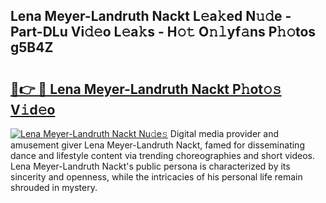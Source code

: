 ## Lena Meyer-Landruth Nackt L𝚎a𝚔ed N𝚞𝚍e - Part-DLu Vi𝚍𝚎o L𝚎a𝚔s - H𝚘𝚝 O𝚗𝚕yf𝚊ns P𝚑𝚘tos g5B4Z

# <h2><a href="http://kfedta3.oniu.top/?m=Lena+Meyer-Landruth+Nackt">🔗👉 🔴 Lena Meyer-Landruth Nackt P𝚑ot𝚘𝚜 V𝚒d𝚎o</a></h2>

[![Lena Meyer-Landruth Nackt Nu𝚍e𝚜](https://i.imgur.com/0qMVB7G.gif)](http://kfedta3.oniu.top/?m=Lena+Meyer-Landruth+Nackt)
Digital media provider and amusement giver Lena Meyer-Landruth Nackt, famed for disseminating dance and lifestyle content via trending choreographies and short videos. Lena Meyer-Landruth Nackt's public persona is characterized by its sincerity and openness, while the intricacies of his personal life remain shrouded in mystery.  
